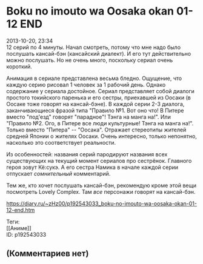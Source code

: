 Boku no imouto wa Oosaka okan 01-12 END
=======================================

  
2013-10-20, 23:34  
 12 серий по 4 минуты. Начал смотреть, потому что мне надо было послушать кансай-бэн (кансайский диалект). И его тут действительно можно послушать. Но не очень много, поскольку сериал очень короткий.   
   
 Анимация в сериале представлена весьма бледно. Ощущение, что каждую серию рисовал 1 человек за 1 рабочий день. Однако содержание у сериала достойное. Сериал представляет собой диалоги простого токийского паренька и его сестры, приехавшей из Оосаки (в Оосаке тоже говорят на кансай-бэне). В каждой серии 2-3 диалога, заканчивающиеся фразой типа "Правило №1. Вот оно что! В Питере вместо "под'езд" говорят "парадное"! Тэнга на манга на!". Или "Правило №2. Ого, в Питере все люди культурные! Тэнга на манга на!". Только вместо "Питера" -- "Оосака". Отражает стереотипы жителей средней Японии о жителях Оосаки. Очень интересно, только непонятно, насколько это соответствует реальности.   
   
 Из особенностей: названия серий пародируют названия всех существующих на текущий момент сериалов про сестрёнок. Главного героя зовут Кё:сукэ. А его сестра Намика в начале каждой серии отпускает  *сомнительный*  комментарий.   
   
 Тем же, кто хочет послушать кансай-бэн, рекомендую кроме этой вещи посмотреть Lovely Complex. Там  *все*  персонажи говорят на кансай-бэн.   
  
<https://diary.ru/~zHz00/p192543033_boku-no-imouto-wa-oosaka-okan-01-12-end.htm>  
  
Теги:  
[[Аниме]]  
ID: p192543033  


(Комментариев нет)
------------------
